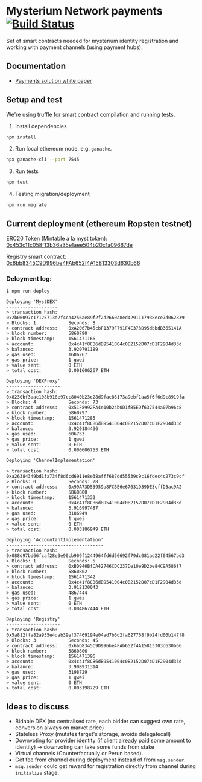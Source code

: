 # Mysterium Network payments [![Build Status](https://travis-ci.com/mysteriumnetwork/payments-smart-contracts.svg?token=t9FwiYsxwDxkJWnSMpfr&branch=master)](https://travis-ci.com/mysteriumnetwork/payments-smart-contracts)

Set of smart contracts needed for mysterium identity registration and working with payment channels (using payment hubs).

## Documentation

* [Payments solution white paper](docs/paper/accountant-pattern.pdf)

## Setup and test

We're using truffle for smart contract compilation and running tests.

1. Install dependencies

```bash
npm install
```

2. Run local ethereum node, e.g. `ganache`.

```bash
npx ganache-cli --port 7545
```

3. Run tests

```bash
npm test
```

4. Testing migration/deployment
```bash
npm run migrate
```

## Current deployment (ethereum Ropsten testnet)

ERC20 Token (Mintable a la myst token): [0x453c11c058f13b36a35e1aee504b20c1a09667de](https://ropsten.etherscan.io/address/0x453c11c058f13b36a35e1aee504b20c1a09667de)

Registry smart contract:
[0x6bb8345C9D996be4FAb652f4A15813303d630b66](https://ropsten.etherscan.io/address/0x6bb8345c9d996be4fab652f4a15813303d630b66)


### Deloyment log:

    $ npm run deploy

    Deploying 'MystDEX'
    -------------------
    > transaction hash:     0x2b06097c17125713d2f4ca4256ae89f2f2d2660a8ed4291117938ece7d062839
    > Blocks: 1            Seconds: 8
    > contract address:    0xA2067b45cbF1379F791F4E373D95dbbdB365141A
    > block number:        5860790
    > block timestamp:     1561471166
    > account:             0x4c41f8CB6dB9541004c0B2152D07cD1F2904d33d
    > balance:             3.920791189
    > gas used:            1606267
    > gas price:           1 gwei
    > value sent:          0 ETH
    > total cost:          0.001606267 ETH

    Deploying 'DEXProxy'
    --------------------
    > transaction hash:  0x8230bf3aac108b918e97cc8040b23c28d9fac86173a9ebf1aa5f6f6d9c8919fa
    > Blocks: 4            Seconds: 73
    > contract address:    0x51F8992FA4e10b24b0D1fB5EDf637544a07b96c8
    > block number:        5860797
    > block timestamp:     1561471285
    > account:             0x4c41f8CB6dB9541004c0B2152D07cD1F2904d33d
    > balance:             3.920184436
    > gas used:            606753
    > gas price:           1 gwei
    > value sent:          0 ETH
    > total cost:          0.000606753 ETH

    Deploying 'ChannelImplementation'
    ---------------------------------
    > transaction hash:     0xa26384349bd1fa734f8d6cd6911e8e38afff687dd55539c9c16fdec4c273c9cf
    > Blocks: 0            Seconds: 28
    > contract address:    0x99A73D53959a8FCBE6e67631D39DE3cffD3ac9A2
    > block number:        5860800
    > block timestamp:     1561471332
    > account:             0x4c41f8CB6dB9541004c0B2152D07cD1F2904d33d
    > balance:             3.916997487
    > gas used:            3186949
    > gas price:           1 gwei
    > value sent:          0 ETH
    > total cost:          0.003186949 ETH

    Deploying 'AccountantImplementation'
    ------------------------------------
    > transaction hash:     0x088d97bd66fcaf28e3e90cb909f1244964fd6d56692f79dc081ad22f04567bd3
    > Blocks: 1            Seconds: 5
    > contract address:    0xBD946BfCA42746CDC237De10e9D2be84C9A586f7
    > block number:        5860802
    > block timestamp:     1561471342
    > account:             0x4c41f8CB6dB9541004c0B2152D07cD1F2904d33d
    > balance:             3.912130043
    > gas used:            4867444
    > gas price:           1 gwei
    > value sent:          0 ETH
    > total cost:          0.004867444 ETH

    Deploying 'Registry'
    --------------------
    > transaction hash:     0x5a812ffa82a935e4dab39ef37469194e04ad7b6d2fa627768f9b24fd06b147f8
    > Blocks: 3            Seconds: 45
    > contract address:    0x6bb8345C9D996be4FAb652f4A15813303d630b66
    > block number:        5860806
    > block timestamp:     1561471396
    > account:             0x4c41f8CB6dB9541004c0B2152D07cD1F2904d33d
    > balance:             3.908931314
    > gas used:            3198729
    > gas price:           1 gwei
    > value sent:          0 ETH
    > total cost:          0.003198729 ETH


## Ideas to discuss

* Bidable DEX (no centralised rate, each bidder can suggest own rate, conversion always on market price)
* Stateless Proxy (mutates target's storage, avoids delegatecall)
* Downvoting for provider identity (if client already paid some amount to identity) -> downvoting can take some funds from stake
* Virtual channels (Counterfactually or Perun based).
* Get fee from channel during deployment instead of from `msg.sender`.
* `msg.sender` could get reward for registration directly from channel during `initialize` stage.
